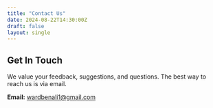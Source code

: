 ```yaml
---
title: "Contact Us"
date: 2024-08-22T14:30:00Z
draft: false
layout: single
---
```


## Get In Touch

We value your feedback, suggestions, and questions. The best way to reach us is via email.

**Email:** wardbenali1@gmail.com 
